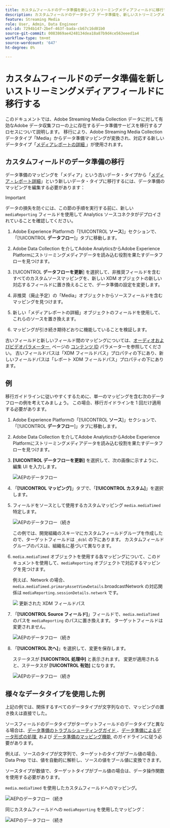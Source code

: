 ```yaml
---
title: カスタムフィールドのデータ準備を新しいストリーミングメディアフィールドに移行する
description: カスタムフィールドのデータタイプ データ準備を、新しいストリーミングメディアフィールドに移行する方法について説明します
feature: Streaming Media
role: User, Admin, Data Engineer
exl-id: 7294b147-2bef-463f-bada-cb67c16d01b0
source-git-commit: 0083869ae4248134dea18a87b9d4ce563eeed1a4
workflow-type: tm+mt
source-wordcount: '647'
ht-degree: 0%

---
```


# カスタムフィールドのデータ準備を新しいストリーミングメディアフィールドに移行する

このドキュメントでは、Adobe Streaming Media Collection データに対して有効なAdobe データ収集フローの上に存在するデータ準備サービスを移行するプロセスについて説明します。 移行により、Adobe Streaming Media Collection データタイプ「Media」からデータ準備マッピングが変換され、対応する新しいデータタイプ「[&#x200B; メディアレポートの詳細 &#x200B;](https://experienceleague.adobe.com/ja/docs/experience-platform/xdm/data-types/media-reporting-details)」が使用されます。

## カスタムフィールドのデータ準備の移行

データ準備のマッピングを「メディア」という古いデータ・タイプから「[&#x200B; メディア・レポート詳細 &#x200B;](https://experienceleague.adobe.com/ja/docs/experience-platform/xdm/data-types/media-reporting-details)」という新しいデータ・タイプに移行するには、データ準備のマッピングを編集する必要があります：

>[!IMPORTANT]
>
>データの損失を防ぐには、この節の手順を実行する前に、新しい `mediaReporting` フィールドを使用して Analytics ソースコネクタがデプロイされていることを確認してください。

1. Adobe Experience Platformの「[!UICONTROL **ソース**]」セクションで、「[!UICONTROL **データフロー**]」タブに移動します。

1. Adobe Data Collection を介してAdobe AnalyticsからAdobe Experience Platformにストリーミングメディアデータを読み込む役割を果たすデータフローを見つけます。

1. [!UICONTROL **データフローを更新**] を選択して、非推奨フィールドを含むすべてのカスタムソースマッピングを、新しい XDM オブジェクトの新しい対応するフィールドに置き換えることで、データ準備の設定を変更します。

1. 非推奨（廃止予定）の「Media」オブジェクトからソースフィールドを含むマッピングを見つけます。

1. 新しい「メディアレポートの詳細」オブジェクトのフィールドを使用して、これらのソースを置き換えます。

1. マッピングが引き続き期待どおりに機能していることを検証します。

古いフィールドと新しいフィールド間のマッピングについては、[&#x200B; オーディオおよびビデオパラメーター &#x200B;](https://experienceleague.adobe.com/ja/docs/media-analytics/using/implementation/variables/audio-video-parameters#content-id) ページの [&#x200B; コンテンツ ID](https://experienceleague.adobe.com/ja/docs/media-analytics/using/implementation/variables/audio-video-parameters) パラメーターを参照してください。 古いフィールドパスは「XDM フィールドパス」プロパティの下にあり、新しいフィールドパスは「レポート XDM フィールドパス」プロパティの下にあります。

## 例

移行ガイドラインに従いやすくするために、単一のマッピングを含む次のデータフローの例を考えてみましょう。 この場合、移行ガイドラインを 1 回だけ適用する必要があります。

1. Adobe Experience Platformの「[!UICONTROL **ソース**]」セクションで、「[!UICONTROL **データフロー**]」タブに移動します。

1. Adobe Data Collection を介してAdobe AnalyticsからAdobe Experience Platformにストリーミングメディアデータを読み込む役割を果たすデータフローを見つけます。

1. **[!UICONTROL データフローを更新]** を選択して、次の画像に示すように、編集 UI を入力します。

   ![AEPのデータフロー &#x200B;](assets/aep-dataflow.jpeg)

1. 「**[!UICONTROL マッピング]**」タブで、「**[!UICONTROL カスタム]**」を選択します。

1. フィールドをソースとして使用するカスタムマッピング `media.mediaTimed` 特定します。

   ![AEPのデータフロー（続き &#x200B;](assets/aep-dataflow2.jpeg)

   この例では、開発組織のスキーマにカスタムフィールドグループを作成したので、ターゲットフィールドは `_dcbl` の下にあります。 カスタムフィールドグループのパスは、組織名に基づいて異なります。

1. `media.mediaTimed` オブジェクトを使用する各マッピングについて、このドキュメントを使用して、`mediaReporting` オブジェクトで対応するマッピングを見つけます。

   例えば、Network の場合、`media.mediaTimed.primaryAssetViewDetails`.broadcastNetwork の対応関係は `mediaReporting.sessionDetails.network` です。

   ![&#x200B; 更新された XDM フィールドパス &#x200B;](assets/xdm-field-path-old-and-new.jpeg)

1. 「**[!UICONTROL Source フィールド]**」フィールドで、`media.mediaTimed` のパスを `mediaReporting` のパスに置き換えます。 ターゲットフィールドは変更されません。

   ![AEPのデータフロー（続き &#x200B;](assets/aep-dataflow3.jpeg)

1. 「**[!UICONTROL 次へ]**」を選択して、変更を保存します。

   ステータスが **[!UICONTROL 処理中]** と表示されます。 変更が適用されると、ステータスが **[!UICONTROL 有効]** になります。

   ![AEPのデータフロー（続き &#x200B;](assets/aep-dataflow5.jpeg)

## 様々なデータタイプを使用した例

上記の例では、関係するすべてのデータタイプが文字列なので、マッピングの置き換えは直接でした。

ソースフィールドのデータタイプがターゲットフィールドのデータタイプと異なる場合は、[&#x200B; データ準備のトラブルシューティングガイド &#x200B;](https://experienceleague.adobe.com/ja/docs/experience-platform/data-prep/troubleshooting-guide)、[&#x200B; データ準備によるデータ形式の処理 &#x200B;](https://experienceleague.adobe.com/ja/docs/experience-platform/data-prep/data-handling) および [&#x200B; データ準備のマッピング機能 &#x200B;](https://experienceleague.adobe.com/ja/docs/experience-platform/data-prep/data-handling) のガイドラインに従う必要があります。

例えば、ソースのタイプが文字列で、ターゲットのタイプがブール値の場合、Data Prep では、値を自動的に解析し、ソースの値をブール値に変換できます。

ソースタイプが数値で、ターゲットタイプがブール値の場合は、データ操作関数を使用する必要があります。

`media.mediaTimed` を使用したカスタムフィールドへのマッピング。

![AEPのデータフロー（続き &#x200B;](assets/aep-dataflow6.jpeg)

同じカスタムフィールドへの `mediaReporting` を使用したマッピング：

![AEPのデータフロー（続き &#x200B;](assets/aep-dataflow7.jpeg)

